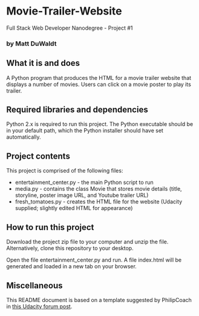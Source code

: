 # Movie-Trailer-Website
Full Stack Web Developer Nanodegree - Project #1

### by Matt DuWaldt

## What it is and does

A Python program that produces the HTML for a movie trailer website that displays
a number of movies. Users can click on a movie poster to play its trailer.

## Required libraries and dependencies

Python 2.x is required to run this project. The Python executable should be in
your default path, which the Python installer should have set automatically. 

## Project contents

This project is comprised of the following files:

* entertainment_center.py - the main Python script to run
* media.py - contains the class Movie that stores movie details (title, storyline, poster image URL, 
  and Youtube trailer URL)
* fresh_tomatoes.py - creates the HTML file for the website (Udacity supplied; slightly edited HTML for appearance)

## How to run this project

Download the project zip file to your computer and unzip the file. Alternatively, clone this
repository to your desktop.

Open the file entertainment_center.py and run. A file index.html will be generated and loaded in a new tab on your browser.

## Miscellaneous

This README document is based on a template suggested by PhilipCoach in [this
Udacity forum post](https://discussions.udacity.com/t/readme-files-in-project-1/23524).
